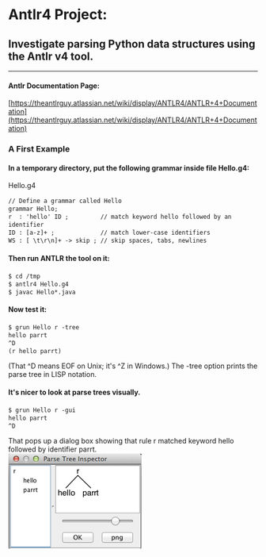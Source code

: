 
# Antlr4 Project:  
## Investigate parsing Python data structures using the Antlr v4 tool.

***

#### Antlr Documentation Page:
[https://theantlrguy.atlassian.net/wiki/display/ANTLR4/ANTLR+4+Documentation](https://theantlrguy.atlassian.net/wiki/display/ANTLR4/ANTLR+4+Documentation)  

### A First Example

#### In a temporary directory, put the following grammar inside file Hello.g4:

Hello.g4 
```
// Define a grammar called Hello  
grammar Hello;  
r  : 'hello' ID ;         // match keyword hello followed by an identifier  
ID : [a-z]+ ;             // match lower-case identifiers  
WS : [ \t\r\n]+ -> skip ; // skip spaces, tabs, newlines  
```

#### Then run ANTLR the tool on it:
```
$ cd /tmp  
$ antlr4 Hello.g4  
$ javac Hello*.java  
```

#### Now test it:
```
$ grun Hello r -tree  
hello parrt  
^D  
(r hello parrt)  
```

(That ^D means EOF on Unix; it's ^Z in Windows.) The -tree option prints the parse tree in LISP notation.  

#### It's nicer to look at parse trees visually.

```
$ grun Hello r -gui  
hello parrt  
^D  
```

That pops up a dialog box showing that rule r matched keyword hello followed by identifier parrt.  
![](./hello-parrt.png)